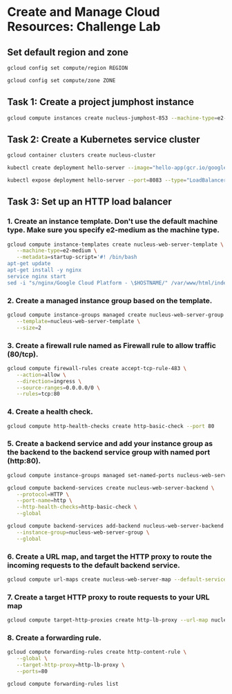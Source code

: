 # Create and Manage Cloud Resources: Challenge Lab

## Set default region and zone

```bash
gcloud config set compute/region REGION
```

```bash
gcloud config set compute/zone ZONE
```

## Task 1: Create a project jumphost instance

```bash
gcloud compute instances create nucleus-jumphost-853 --machine-type=e2-micro
```

## Task 2: Create a Kubernetes service cluster

```bash
gcloud container clusters create nucleus-cluster
```

```bash
kubectl create deployment hello-server --image="hello-app(gcr.io/google-samples/hello-app:2.0)"
```

```bash
kubectl expose deployment hello-server --port=8083 --type="LoadBalancer"
```

## Task 3: Set up an HTTP load balancer

### 1. Create an instance template. Don't use the default machine type. Make sure you specify e2-medium as the machine type.

```bash
gcloud compute instance-templates create nucleus-web-server-template \
   --machine-type=e2-medium \
   --metadata=startup-script='#! /bin/bash
apt-get update
apt-get install -y nginx
service nginx start
sed -i "s/nginx/Google Cloud Platform - \$HOSTNAME/" /var/www/html/index.nginx-debian.html'
```

### 2. Create a managed instance group based on the template.

```bash
gcloud compute instance-groups managed create nucleus-web-server-group \
   --template=nucleus-web-server-template \
   --size=2
```

### 3. Create a firewall rule named as Firewall rule to allow traffic (80/tcp).

```bash
gcloud compute firewall-rules create accept-tcp-rule-483 \
   --action=allow \
   --direction=ingress \
   --source-ranges=0.0.0.0/0 \
   --rules=tcp:80
```

### 4. Create a health check.

```bash
gcloud compute http-health-checks create http-basic-check --port 80
```

### 5. Create a backend service and add your instance group as the backend to the backend service group with named port (http:80).

```bash
gcloud compute instance-groups managed set-named-ports nucleus-web-server-group --named-ports http:80
```

```bash
gcloud compute backend-services create nucleus-web-server-backend \
   --protocol=HTTP \
   --port-name=http \
   --http-health-checks=http-basic-check \
   --global
```

```bash
gcloud compute backend-services add-backend nucleus-web-server-backend \
   --instance-group=nucleus-web-server-group \
   --global
```

### 6. Create a URL map, and target the HTTP proxy to route the incoming requests to the default backend service.

```bash
gcloud compute url-maps create nucleus-web-server-map --default-service nucleus-web-server-backend
```

### 7. Create a target HTTP proxy to route requests to your URL map

```bash
gcloud compute target-http-proxies create http-lb-proxy --url-map nucleus-web-server-map
```

### 8. Create a forwarding rule.

```bash
gcloud compute forwarding-rules create http-content-rule \
   --global \
   --target-http-proxy=http-lb-proxy \
   --ports=80
```

```bash
gcloud compute forwarding-rules list
```